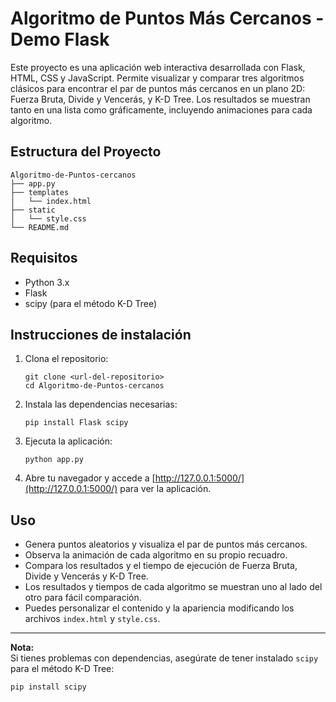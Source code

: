 # Algoritmo de Puntos Más Cercanos - Demo Flask

Este proyecto es una aplicación web interactiva desarrollada con Flask, HTML, CSS y JavaScript. Permite visualizar y comparar tres algoritmos clásicos para encontrar el par de puntos más cercanos en un plano 2D: Fuerza Bruta, Divide y Vencerás, y K-D Tree. Los resultados se muestran tanto en una lista como gráficamente, incluyendo animaciones para cada algoritmo.

## Estructura del Proyecto

```
Algoritmo-de-Puntos-cercanos
├── app.py
├── templates
│   └── index.html
├── static
│   └── style.css
└── README.md
```

## Requisitos

- Python 3.x
- Flask
- scipy (para el método K-D Tree)

## Instrucciones de instalación

1. Clona el repositorio:
   ```
   git clone <url-del-repositorio>
   cd Algoritmo-de-Puntos-cercanos
   ```

2. Instala las dependencias necesarias:
   ```
   pip install Flask scipy
   ```

3. Ejecuta la aplicación:
   ```
   python app.py
   ```

4. Abre tu navegador y accede a [http://127.0.0.1:5000/](http://127.0.0.1:5000/) para ver la aplicación.

## Uso

- Genera puntos aleatorios y visualiza el par de puntos más cercanos.
- Observa la animación de cada algoritmo en su propio recuadro.
- Compara los resultados y el tiempo de ejecución de Fuerza Bruta, Divide y Vencerás y K-D Tree.
- Los resultados y tiempos de cada algoritmo se muestran uno al lado del otro para fácil comparación.
- Puedes personalizar el contenido y la apariencia modificando los archivos `index.html` y `style.css`.

---

**Nota:**  
Si tienes problemas con dependencias, asegúrate de tener instalado `scipy` para el método K-D Tree:

```
pip install scipy
```
